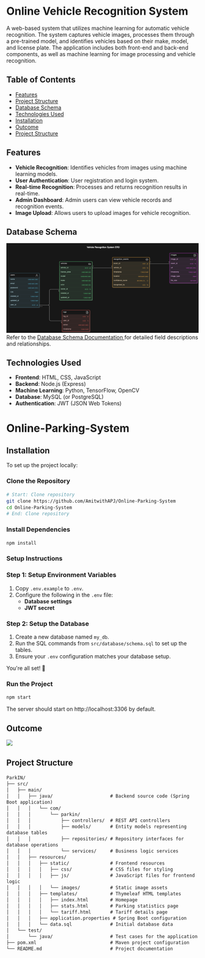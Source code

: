# Online Vehicle Recognition System

A web-based system that utilizes machine learning for automatic vehicle recognition. The system captures vehicle images, processes them through a pre-trained model, and identifies vehicles based on their make, model, and license plate. The application includes both front-end and back-end components, as well as machine learning for image processing and vehicle recognition.

## Table of Contents
- [Features](#features)
- [Project Structure](#project-structure)
- [Database Schema](#database-schema)
- [Technologies Used](#technologies-used)
- [Installation](#installation)
- [Outcome](#outcome)
- [Project Structure](#project-structure)

## Features

- **Vehicle Recognition**: Identifies vehicles from images using machine learning models.
- **User Authentication**: User registration and login system.
- **Real-time Recognition**: Processes and returns recognition results in real-time.
- **Admin Dashboard**: Admin users can view vehicle records and recognition events.
- **Image Upload**: Allows users to upload images for vehicle recognition.

## Database Schema
<img src = "https://github.com/AmitwithAPJ/Online-Parking-System/blob/main/server/models/Database_Schema.png">
Refer to the <a href="https://github.com/AmitwithAPJ/Online-Parking-System/tree/main/server/models">Database Schema Documentation </a> for detailed field descriptions and relationships.

## Technologies Used

- **Frontend**: HTML, CSS, JavaScript
- **Backend**: Node.js (Express)
- **Machine Learning**: Python, TensorFlow, OpenCV
- **Database**: MySQL (or PostgreSQL)
- **Authentication**: JWT (JSON Web Tokens)

# Online-Parking-System

## Installation

To set up the project locally:

### Clone the Repository
```bash
# Start: Clone repository
git clone https://github.com/AmitwithAPJ/Online-Parking-System
cd Online-Parking-System
# End: Clone repository
```
### Install Dependencies
```bash
npm install
```
### Setup Instructions

### Step 1: Setup Environment Variables
1. Copy `.env.example` to `.env`.
2. Configure the following in the `.env` file:
   - **Database settings**
   - **JWT secret**

### Step 2: Setup the Database
1. Create a new database named `my_db`.
2. Run the SQL commands from `src/database/schema.sql` to set up the tables.
3. Ensure your `.env` configuration matches your database setup.

You're all set! 🚀

### Run the Project
```bash
npm start
```
The server should start on http://localhost:3306 by default.



## Outcome
  <img src="https://github.com/user-attachments/assets/b07cb106-4f97-4ee7-9e04-ec3474efa9ad">

## Project Structure

```plaintext
ParkIN/
├── src/
│   ├── main/
│   │   ├── java/                     # Backend source code (Spring Boot application)
│   │   │   └── com/
│   │   │       └── parkin/
│   │   │           ├── controllers/  # REST API controllers
│   │   │           ├── models/       # Entity models representing database tables
│   │   │           ├── repositories/ # Repository interfaces for database operations
│   │   │           └── services/     # Business logic services
│   │   ├── resources/
│   │   │   ├── static/               # Frontend resources
│   │   │   │   ├── css/              # CSS files for styling
│   │   │   │   ├── js/               # JavaScript files for frontend logic
│   │   │   │   └── images/           # Static image assets
│   │   │   ├── templates/            # Thymeleaf HTML templates
│   │   │   │   ├── index.html        # Homepage
│   │   │   │   ├── stats.html        # Parking statistics page
│   │   │   │   └── tariff.html       # Tariff details page
│   │   │   ├── application.properties # Spring Boot configuration
│   │   │   └── data.sql              # Initial database data
│   └── test/
│       └── java/                     # Test cases for the application
├── pom.xml                           # Maven project configuration
└── README.md                         # Project documentation

